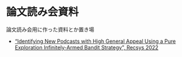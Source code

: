 # 論文読み会資料

論文読み会用に作った資料とか置き場

* [“Identifying New Podcasts with High General Appeal Using a Pure Exploration Infinitely-Armed Bandit Strategy”, Recsys 2022](20230614.pdf)